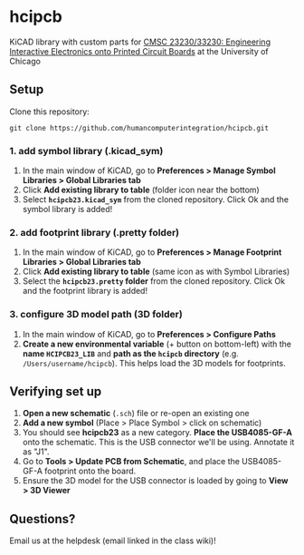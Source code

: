 # hcipcb

KiCAD library with custom parts for [CMSC 23230/33230: Engineering Interactive Electronics onto Printed Circuit Boards](http://hcipcb.plopes.org/) at the University of Chicago

## Setup

Clone this repository:

```
git clone https://github.com/humancomputerintegration/hcipcb.git
```

### 1. add symbol library (.kicad_sym)

1. In the main window of KiCAD, go to **Preferences > Manage Symbol Libraries > Global Libraries tab**
2. Click **Add existing library to table** (folder icon near the bottom)
3. Select **`hcipcb23.kicad_sym`** from the cloned repository. Click Ok and the symbol library is added!

### 2. add footprint library (.pretty folder)

1. In the main window of KiCAD, go to **Preferences > Manage Footprint Libraries > Global Libraries tab**
2. Click **Add existing library to table** (same icon as with Symbol Libraries)
3. Select the **`hcipcb23.pretty` folder** from the cloned repository. Click Ok and the footprint library is added!

### 3. configure 3D model path (3D folder)

1. In the main window of KiCAD, go to **Preferences > Configure Paths**
2. **Create a new environmental variable** (+ button on bottom-left) with the **name `HCIPCB23_LIB`** and **path as the `hcipcb` directory** (e.g. `/Users/username/hcipcb`). This helps load the 3D models for footprints.

## Verifying set up

1. **Open a new schematic** (`.sch`) file or re-open an existing one
2. **Add a new symbol** (Place > Place Symbol > click on schematic)
3. You should see **hcipcb23** as a new category. **Place the USB4085-GF-A** onto the schematic. This is the USB connector we'll be using. Annotate it as "J1".
4. Go to **Tools > Update PCB from Schematic**, and place the USB4085-GF-A footprint onto the board.
5. Ensure the 3D model for the USB connector is loaded by going to **View > 3D Viewer**

## Questions?

Email us at the helpdesk (email linked in the class wiki)!

